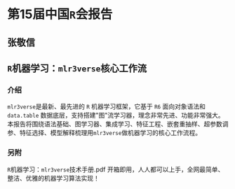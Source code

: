 # 第15届中国`R`会报告

## 张敬信

## `R`机器学习：`mlr3verse`核心工作流

### 介绍

`mlr3verse`是最新、最先进的 `R` 机器学习框架，它基于 `R6` 面向对象语法和 `data.table` 数据底层，支持搭建"图"流学习器，理念非常先进、功能非常强大。本报告将围绕语法基础、图学习器、集成学习、特征工程、嵌套重抽样、超参数调参、特征选择、模型解释梳理用`mlr3verse`做机器学习的核心工作流程。

### 另附

`R`机器学习：`mlr3verse`技术手册.pdf 
开箱即用，人人都可以上手，全网最简单、整洁、优雅的机器学习算法实现！
